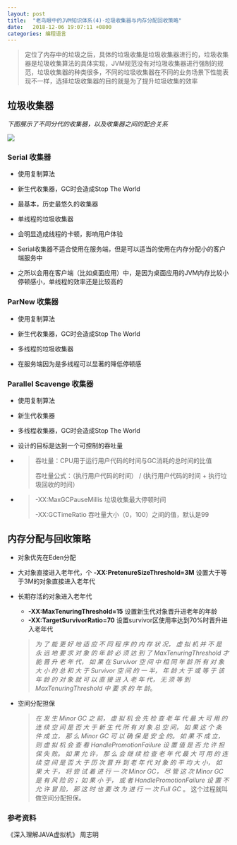 ```yaml
---
layout: post
title:  "老鸟眼中的JVM知识体系(4)-垃圾收集器与内存分配回收策略"
date:	2018-12-06 19:07:11 +0800
categories: 编程语言
---
```


> 定位了内存中的垃圾之后，具体的垃圾收集是垃圾收集器进行的，垃圾收集器是垃圾收集算法的具体实现，JVM规范没有对垃圾收集器进行强制的规范，垃圾收集器的种类很多，不同的垃圾收集器在不同的业务场景下性能表现不一样，选择垃圾收集器的目的就是为了提升垃圾收集的效率



## 垃圾收集器

*下图展示了不同分代的收集器，以及收集器之间的配合关系*

![](E:\code\myBog\source\image\JVM4.PNG)



### Serial 收集器

* 使用复制算法
* 新生代收集器，GC时会造成Stop The World

* 最基本，历史最悠久的收集器
* 单线程的垃圾收集器
* 会明显造成线程的卡顿，影响用户体验
* Serial收集器不适合使用在服务端，但是可以适当的使用在内存分配小的客户端服务中
* 之所以会用在客户端（比如桌面应用）中，是因为桌面应用的JVM内存比较小停顿感小，单线程的效率还是比较高的



### ParNew 收集器

* 使用复制算法
* 新生代收集器，GC时会造成Stop The World

* 多线程的垃圾收集器
* 在服务端因为是多线程可以显著的降低停顿感



### Parallel Scavenge 收集器

* 使用复制算法
* 新生代收集器
* 多线程收集器，GC时会造成Stop The World
* 设计的目标是达到一个可控制的吞吐量

* > 吞吐量：CPU用于运行用户代码的时间与GC消耗的总时间的比值
  >
  > 吞吐量公式：（执行用户代码的时间） /  (执行用户代码的时间 + 执行垃圾回收的时间）

* > -XX:MaxGCPauseMillis 垃圾收集最大停顿时间
  >
  > -XX:GCTimeRatio 吞吐量大小（0，100）之间的值，默认是99



## 内存分配与回收策略

* 对象优先在Eden分配

* 大对象直接进入老年代，个 **-XX:PretenureSizeThreshold=3M** 设置大于等于3M的对象直接进入老年代

* 长期存活的对象进入老年代

  *  **-XX:MaxTenuringThreshold=15**  设置新生代对象晋升进老年的年龄
  * **-XX:TargetSurvivorRatio=70**         设置survivor区使用率达到70%时晋升进入老年代

  > *为 了 能 更 好 地 适 应 不 同 程 序 的 内 存 状 况， 虚 拟 机 并 不 是 永 远 地 要 求 对 象 的 年 龄 必 须 达 到 了 MaxTenuringThreshold 才 能 晋 升 老 年 代， 如 果 在 Survivor 空 间 中 相 同 年 龄 所 有 对 象 大 小 的 总 和 大 于 Survivor 空 间 的 一 半， 年 龄 大 于 或 等 于 该 年 龄 的 对 象 就 可 以 直 接 进 入 老 年 代， 无 须 等 到 MaxTenuringThreshold 中 要 求 的 年 龄*。

* 空间分配担保

  > *在 发 生 Minor GC 之 前， 虚 拟 机 会 先 检 查 老 年 代 最 大 可 用 的 连 续 空 间 是 否 大 于 新 生 代 所 有 对 象 总 空 间， 如 果 这 个 条 件 成 立， 那 么 Minor GC 可 以 确 保 是 安 全 的。 如 果 不 成 立， 则 虚 拟 机 会 查 看 HandlePromotionFailure 设 置 值 是 否 允 许 担 保 失 败。 如 果 允 许， 那 么 会 继 续 检 查 老 年 代 最 大 可 用 的 连 续 空 间 是 否 大 于 历 次 晋 升 到 老 年 代 对 象 的 平 均 大 小， 如 果 大 于， 将 尝 试 着 进 行 一 次 Minor GC， 尽 管 这 次 Minor GC 是 有 风 险 的； 如 果 小 于， 或 者 HandlePromotionFailure 设 置 不 允 许 冒 险， 那 这 时 也 要 改 为 进 行 一 次 Full GC* 。 这个过程就叫做空间分配担保。



### 参考资料

《深入理解JAVA虚拟机》 周志明

 